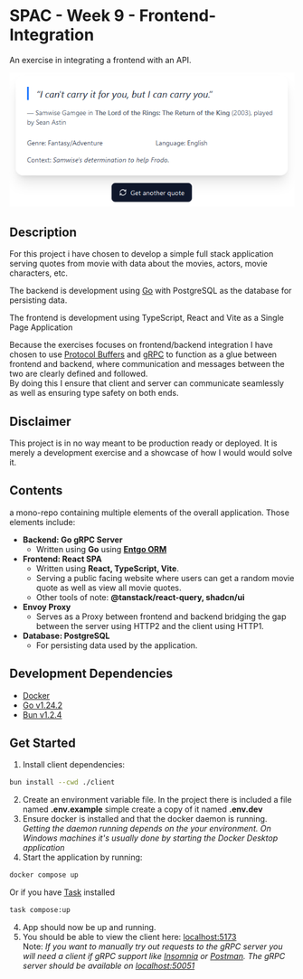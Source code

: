# SPAC - Week 9 - Frontend-Integration
An exercise in integrating a frontend with an API.

![readme hero](./docs/readme-hero.png)

## Description
For this project i have chosen to develop a simple full stack application serving quotes from movie with data about the movies, actors, movie characters, etc.  

The backend is development using [Go](https://go.dev/) with PostgreSQL as the database for persisting data.

The frontend is development using TypeScript, React and Vite as a Single Page Application

Because the exercises focuses on frontend/backend integration I have chosen to use [Protocol Buffers](https://protobuf.dev/) and [gRPC](https://grpc.io/docs/what-is-grpc/introduction/) to function as a glue between frontend and backend, where communication and messages between the two are clearly defined and followed.  
By doing this I ensure that client and server can communicate seamlessly as well as ensuring type safety on both ends.

## Disclaimer
This project is in no way meant to be production ready or deployed. It is merely a development exercise and a showcase of how I would would solve it.

## Contents
a mono-repo containing multiple elements of the overall application. Those elements include:
- __Backend: Go gRPC Server__ 
   - Written using __Go__ using [__Entgo ORM__](https://entgo.io/docs/getting-started/)
- __Frontend: React SPA__ 
   - Written using __React, TypeScript, Vite__.
   - Serving a public facing website where users can get a random movie quote as well as view all movie quotes.  
   - Other tools of note: __@tanstack/react-query, shadcn/ui__
- __Envoy Proxy__
   - Serves as a Proxy between frontend and backend bridging the gap between the server using HTTP2 and the client using HTTP1.
- __Database: PostgreSQL__
   - For persisting data used by the application.

## Development Dependencies
- [Docker](https://www.docker.com/get-started/)
- [Go v1.24.2](https://go.dev/)
- [Bun v1.2.4](https://bun.sh/)

## Get Started
1. Install client dependencies:
```sh
bun install --cwd ./client
```
2. Create an environment variable file. In the project there is included a file named __.env.example__ simple create a copy of it named __.env.dev__
2. Ensure docker is installed and that the docker daemon is running.  
*Getting the daemon running depends on the your environment. On Windows machines it's usually done by starting the Docker Desktop application*
3. Start the application by running:
```sh
docker compose up
```
Or if you have [Task](https://taskfile.dev/) installed
```sh
task compose:up
```
4. App should now be up and running.  
5. You should be able to view the client here: [localhost:5173](http://localhost:5173/)  
Note: *If you want to manually try out requests to the gRPC server you will need a client if gRPC support like [Insomnia](https://insomnia.rest/) or [Postman](https://www.postman.com/downloads/). The gRPC server should be available on [localhost:50051](http://localhost:50051)*
